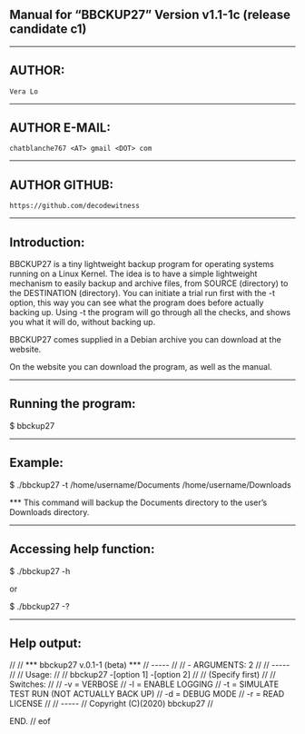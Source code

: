 Manual for “BBCKUP27” Version v1.1-1c (release candidate c1)
-----

-----
AUTHOR:
-----
	Vera Lo


-----
AUTHOR E-MAIL:
-----
	chatblanche767 <AT> gmail <DOT> com


-----
AUTHOR GITHUB:
-----
	https://github.com/decodewitness


-----
Introduction:
-----

BBCKUP27 is a tiny lightweight backup program for operating systems running on a Linux Kernel.
The idea is to have a simple lightweight mechanism to easily backup and archive files, from SOURCE (directory) to the DESTINATION (directory).
You can initiate a trial run first with the -t option, this way you can see what the program does before actually backing up. Using -t the program will go through all the checks, and shows you what it will do, without backing up.

BBCKUP27 comes supplied in a Debian archive you can download at the website.

On the website you can download the program, as well as the manual.



-----
Running the program:
-----

$ bbckup27 <OPTIONS> <SOURCE> <DESTINATION>

-----
Example:
-----

$ ./bbckup27 -t /home/username/Documents /home/username/Downloads

*** This command will backup the Documents directory to the user’s Downloads directory.


-----
Accessing help function:
-----

$ ./bbckup27 -h

or

$ ./bbckup27 -?

-----
Help output:
-----
 
//
//  *** bbckup27 v.0.1-1 (beta) ***
//    -----
// 
// - ARGUMENTS: 2
// 
// -----
// 
// 	Usage:
// 
// 	bbckup27 -[option 1] -[option 2] <SOURCE> <DESTINATION>
// 
// (Specify <SOURCE> first)
// 
// 	Switches:
// 
// 	-v = VERBOSE
// 	-l = ENABLE LOGGING
// 	-t = SIMULATE TEST RUN (NOT ACTUALLY BACK UP)
// 	-d = DEBUG MODE
//	-r = READ LICENSE
// 
// -----
// Copyright (C)(2020) bbckup27
//






END.
// eof